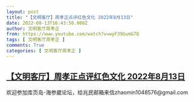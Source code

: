 ```yaml
---
layout: post
title: "【文明客厅】周孝正点评红色文化 2022年8月13日"
date: 2022-08-13T16:43:50.000Z
author: 文明客厅周孝正
from: https://www.youtube.com/watch?v=wyF39GumG7Q
tags: [ 文明客厅周孝正 ]
comments: True
categories: [ 文明客厅周孝正 ]
---
```

<!--1660409030000-->
[【文明客厅】周孝正点评红色文化 2022年8月13日](https://www.youtube.com/watch?v=wyF39GumG7Q)
------

<div>
欢迎参加库页岛-海参崴论坛，给兆民邮箱来信zhaomin1048576@gmail.com
</div>
